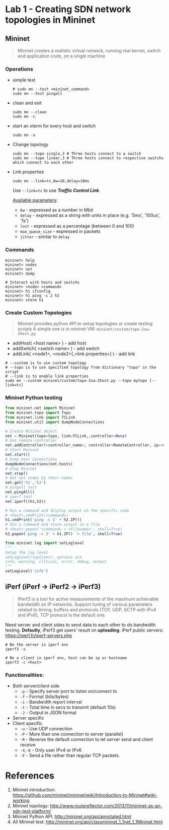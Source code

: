 # Lab 1 - Creating SDN network topologies in Mininet

## Mininet
> Mininet creates a realistic virtual network, running real kernel, switch and application code, on a single machine

### Operations
* simple test
  ```shell
  # sudo mn --test <mininet_command>
  sudo mn --test pingall
  ```
* clean and exit
  ```shell
  sudo mn --clean
  sudo mn -c
  ```
* start an xterm for every host and switch
  ```shell
  sudo mn -x
  ```
* Change topology
  ```shell
  sudo mn --topo single,3 # Three hosts connect to a switch
  sudo mn --topo linear,3 # Three hosts connect to respective switchs which connect to each other
  ```
* Link properties
  ```shell
  sudo mn --link=tc,bw=10,delay=10ms
  ```
  Use `--link=tc` to use ***Traffic Control Link***.

  [Available parameters](http://mininet.org/api/classmininet_1_1link_1_1TCIntf.html):
  * `bw` - expressed as a number in Mbit
  * `delay` - expressed as a string with units in place (e.g. '5ms', '100us', '1s')
  * `lost` - expressed as a percentage (between 0 and 100)
  * `max_queue_size` - expressed in packets
  * `jitter` - similar to `delay`

### Commands
```shell
mininet> help
mininet> nodes
mininet> net
mininet> dump

# Interact with hosts and switchs
mininet> <node> <command>
mininet> h1 ifconfig
mininet> h1 ping -c 2 h2
mininet> xterm h1
```

### Create Custom Topologies
> Mininet provides python API to setup topologies or create testing scripts
A simple one is in mininet VM: `mininet/custom/topo-2sw-2host.py`
* addHost( \<host name> ) - add host
* addSwitch( \<switch name> ) - add switch
* addLink( \<node1>, \<node2>[,\<link properties>] ) - add link
```shell
# --custom is to use custom topology
# --topo is to use specified topology from dictionary "topo" in the script
# --link is to enable link properties
sudo mn --custom mininet/custom/topo-2sw-2host.py --topo mytopo [--link=tc]
```

### Mininet Python testing
```python
from mininet.net import Mininet
from mininet.topo import Topo
from mininet.link import TCLink
from mininet.util import dumpNodeConnections

# Create Mininet object
net = Mininet(topo=topo, link=TCLink,,controller=None)
# Use remote controller
net.addController(<controller_name>, controller=RemoteController, ip=<controller_IP>)
# Start Mininet
net.start()
# Dump host connections
dumpNodeConnections(net.hosts)
# Stop Mininet
net.stop()
# Get net nodes by their names
net.get('h1','h2')
# pingall test
net.pingAll()
# iperf test
net.iperf((h1,h2))

# Run a command and display output on the specific code
# <host>.cmdPrint(<command>)
h1.cmdPrint('ping -c 1' + h2.IP())
# Run a command and store output in a file
# <host>.popen('<command> > <filename>', shell=True)
h2.popen('ping -c 3' + h1.IP() '> file', shell=True)

from mininet.log import setLoglevel
"""
Setup the log level
setLogLevel(<option>), options are
info, warning, critical, error, debug, output
"""
setLogLevel('info')
```

## iPerf (iPerf -> iPerf2 -> iPerf3)
> iPerf3 is a tool for active measurements of the maximum achievable bandwidth on IP networks.
> Support tuning of various parameters related to timing, buffers and protocols (TCP, UDP, SCTP with IPv4 and IPv6), TCP protocol is the default one.

Need server and client sides to send data to each other to do bandwidth testing.
**Defautly**, iPerf3 get users' result on **uploading**.
iPerf public servers: https://iperf.fr/iperf-servers.php

```shell
# Be the server in iperf env
iperf3 -s

# Be a client in iperf env, host can be ip or hostname
iperf3 -c <host>
```

### Functionalities:
* Both server/client side
  * `-p` - Specify server port to listen on/connect to
  * `-f` - Format (bits/bytes)
  * `-i` - Bandwidth report interval
  * `-t` - Total time in secs to transmit (default 10s)
  * `-J` - Output in JSON format
* Server specific
* Client specific
  * `-u` - Use UDP connection
  * `-P` - More than one connection to server (parallel)
  * `-R` - Reverse the default connection to let server send and client receive
  * `-4`,`-6` - Only user IPv4 or IPv6
  * `-F` - Send a file rather than regular TCP packets.

# References
1. Mininet introduction: https://github.com/mininet/mininet/wiki/Introduction-to-Mininet#wiki-working
2. Mininet topology: http://www.routereflector.com/2013/11/mininet-as-an-sdn-test-platform/
3. Mininet Python API: http://mininet.org/api/annotated.html
4. All Mininet test: http://mininet.org/api/classmininet_1_1net_1_1Mininet.html
